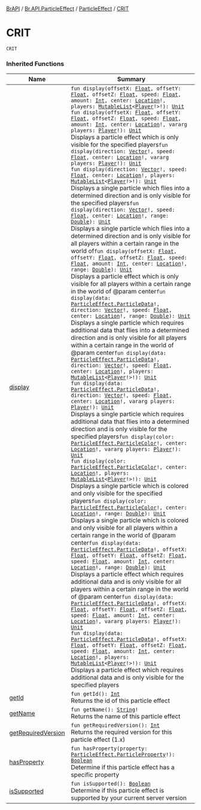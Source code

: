 [BrAPI](../../index.md) / [Br.API.ParticleEffect](../index.md) / [ParticleEffect](index.md) / [CRIT](./-c-r-i-t.md)

# CRIT

`CRIT`

### Inherited Functions

| Name | Summary |
|---|---|
| [display](display.md) | `fun display(offsetX: `[`Float`](https://kotlinlang.org/api/latest/jvm/stdlib/kotlin/-float/index.html)`, offsetY: `[`Float`](https://kotlinlang.org/api/latest/jvm/stdlib/kotlin/-float/index.html)`, offsetZ: `[`Float`](https://kotlinlang.org/api/latest/jvm/stdlib/kotlin/-float/index.html)`, speed: `[`Float`](https://kotlinlang.org/api/latest/jvm/stdlib/kotlin/-float/index.html)`, amount: `[`Int`](https://kotlinlang.org/api/latest/jvm/stdlib/kotlin/-int/index.html)`, center: `[`Location`](https://hub.spigotmc.org/javadocs/spigot/org/bukkit/Location.html)`!, players: `[`MutableList`](https://kotlinlang.org/api/latest/jvm/stdlib/kotlin.collections/-mutable-list/index.html)`<`[`Player`](https://hub.spigotmc.org/javadocs/spigot/org/bukkit/entity/Player.html)`!>!): `[`Unit`](https://kotlinlang.org/api/latest/jvm/stdlib/kotlin/-unit/index.html)<br>`fun display(offsetX: `[`Float`](https://kotlinlang.org/api/latest/jvm/stdlib/kotlin/-float/index.html)`, offsetY: `[`Float`](https://kotlinlang.org/api/latest/jvm/stdlib/kotlin/-float/index.html)`, offsetZ: `[`Float`](https://kotlinlang.org/api/latest/jvm/stdlib/kotlin/-float/index.html)`, speed: `[`Float`](https://kotlinlang.org/api/latest/jvm/stdlib/kotlin/-float/index.html)`, amount: `[`Int`](https://kotlinlang.org/api/latest/jvm/stdlib/kotlin/-int/index.html)`, center: `[`Location`](https://hub.spigotmc.org/javadocs/spigot/org/bukkit/Location.html)`!, vararg players: `[`Player`](https://hub.spigotmc.org/javadocs/spigot/org/bukkit/entity/Player.html)`!): `[`Unit`](https://kotlinlang.org/api/latest/jvm/stdlib/kotlin/-unit/index.html)<br>Displays a particle effect which is only visible for the specified players`fun display(direction: `[`Vector`](https://hub.spigotmc.org/javadocs/spigot/org/bukkit/util/Vector.html)`!, speed: `[`Float`](https://kotlinlang.org/api/latest/jvm/stdlib/kotlin/-float/index.html)`, center: `[`Location`](https://hub.spigotmc.org/javadocs/spigot/org/bukkit/Location.html)`!, vararg players: `[`Player`](https://hub.spigotmc.org/javadocs/spigot/org/bukkit/entity/Player.html)`!): `[`Unit`](https://kotlinlang.org/api/latest/jvm/stdlib/kotlin/-unit/index.html)<br>`fun display(direction: `[`Vector`](https://hub.spigotmc.org/javadocs/spigot/org/bukkit/util/Vector.html)`!, speed: `[`Float`](https://kotlinlang.org/api/latest/jvm/stdlib/kotlin/-float/index.html)`, center: `[`Location`](https://hub.spigotmc.org/javadocs/spigot/org/bukkit/Location.html)`!, players: `[`MutableList`](https://kotlinlang.org/api/latest/jvm/stdlib/kotlin.collections/-mutable-list/index.html)`<`[`Player`](https://hub.spigotmc.org/javadocs/spigot/org/bukkit/entity/Player.html)`!>!): `[`Unit`](https://kotlinlang.org/api/latest/jvm/stdlib/kotlin/-unit/index.html)<br>Displays a single particle which flies into a determined direction and is only visible for the specified players`fun display(direction: `[`Vector`](https://hub.spigotmc.org/javadocs/spigot/org/bukkit/util/Vector.html)`!, speed: `[`Float`](https://kotlinlang.org/api/latest/jvm/stdlib/kotlin/-float/index.html)`, center: `[`Location`](https://hub.spigotmc.org/javadocs/spigot/org/bukkit/Location.html)`!, range: `[`Double`](https://kotlinlang.org/api/latest/jvm/stdlib/kotlin/-double/index.html)`): `[`Unit`](https://kotlinlang.org/api/latest/jvm/stdlib/kotlin/-unit/index.html)<br>Displays a single particle which flies into a determined direction and is only visible for all players within a certain range in the world of`fun display(offsetX: `[`Float`](https://kotlinlang.org/api/latest/jvm/stdlib/kotlin/-float/index.html)`, offsetY: `[`Float`](https://kotlinlang.org/api/latest/jvm/stdlib/kotlin/-float/index.html)`, offsetZ: `[`Float`](https://kotlinlang.org/api/latest/jvm/stdlib/kotlin/-float/index.html)`, speed: `[`Float`](https://kotlinlang.org/api/latest/jvm/stdlib/kotlin/-float/index.html)`, amount: `[`Int`](https://kotlinlang.org/api/latest/jvm/stdlib/kotlin/-int/index.html)`, center: `[`Location`](https://hub.spigotmc.org/javadocs/spigot/org/bukkit/Location.html)`!, range: `[`Double`](https://kotlinlang.org/api/latest/jvm/stdlib/kotlin/-double/index.html)`): `[`Unit`](https://kotlinlang.org/api/latest/jvm/stdlib/kotlin/-unit/index.html)<br>Displays a particle effect which is only visible for all players within a certain range in the world of @param center`fun display(data: `[`ParticleEffect.ParticleData`](-particle-data/index.md)`!, direction: `[`Vector`](https://hub.spigotmc.org/javadocs/spigot/org/bukkit/util/Vector.html)`!, speed: `[`Float`](https://kotlinlang.org/api/latest/jvm/stdlib/kotlin/-float/index.html)`, center: `[`Location`](https://hub.spigotmc.org/javadocs/spigot/org/bukkit/Location.html)`!, range: `[`Double`](https://kotlinlang.org/api/latest/jvm/stdlib/kotlin/-double/index.html)`): `[`Unit`](https://kotlinlang.org/api/latest/jvm/stdlib/kotlin/-unit/index.html)<br>Displays a single particle which requires additional data that flies into a determined direction and is only visible for all players within a certain range in the world of @param center`fun display(data: `[`ParticleEffect.ParticleData`](-particle-data/index.md)`!, direction: `[`Vector`](https://hub.spigotmc.org/javadocs/spigot/org/bukkit/util/Vector.html)`!, speed: `[`Float`](https://kotlinlang.org/api/latest/jvm/stdlib/kotlin/-float/index.html)`, center: `[`Location`](https://hub.spigotmc.org/javadocs/spigot/org/bukkit/Location.html)`!, players: `[`MutableList`](https://kotlinlang.org/api/latest/jvm/stdlib/kotlin.collections/-mutable-list/index.html)`<`[`Player`](https://hub.spigotmc.org/javadocs/spigot/org/bukkit/entity/Player.html)`!>!): `[`Unit`](https://kotlinlang.org/api/latest/jvm/stdlib/kotlin/-unit/index.html)<br>`fun display(data: `[`ParticleEffect.ParticleData`](-particle-data/index.md)`!, direction: `[`Vector`](https://hub.spigotmc.org/javadocs/spigot/org/bukkit/util/Vector.html)`!, speed: `[`Float`](https://kotlinlang.org/api/latest/jvm/stdlib/kotlin/-float/index.html)`, center: `[`Location`](https://hub.spigotmc.org/javadocs/spigot/org/bukkit/Location.html)`!, vararg players: `[`Player`](https://hub.spigotmc.org/javadocs/spigot/org/bukkit/entity/Player.html)`!): `[`Unit`](https://kotlinlang.org/api/latest/jvm/stdlib/kotlin/-unit/index.html)<br>Displays a single particle which requires additional data that flies into a determined direction and is only visible for the specified players`fun display(color: `[`ParticleEffect.ParticleColor`](-particle-color/index.md)`!, center: `[`Location`](https://hub.spigotmc.org/javadocs/spigot/org/bukkit/Location.html)`!, vararg players: `[`Player`](https://hub.spigotmc.org/javadocs/spigot/org/bukkit/entity/Player.html)`!): `[`Unit`](https://kotlinlang.org/api/latest/jvm/stdlib/kotlin/-unit/index.html)<br>`fun display(color: `[`ParticleEffect.ParticleColor`](-particle-color/index.md)`!, center: `[`Location`](https://hub.spigotmc.org/javadocs/spigot/org/bukkit/Location.html)`!, players: `[`MutableList`](https://kotlinlang.org/api/latest/jvm/stdlib/kotlin.collections/-mutable-list/index.html)`<`[`Player`](https://hub.spigotmc.org/javadocs/spigot/org/bukkit/entity/Player.html)`!>!): `[`Unit`](https://kotlinlang.org/api/latest/jvm/stdlib/kotlin/-unit/index.html)<br>Displays a single particle which is colored and only visible for the specified players`fun display(color: `[`ParticleEffect.ParticleColor`](-particle-color/index.md)`!, center: `[`Location`](https://hub.spigotmc.org/javadocs/spigot/org/bukkit/Location.html)`!, range: `[`Double`](https://kotlinlang.org/api/latest/jvm/stdlib/kotlin/-double/index.html)`): `[`Unit`](https://kotlinlang.org/api/latest/jvm/stdlib/kotlin/-unit/index.html)<br>Displays a single particle which is colored and only visible for all players within a certain range in the world of @param center`fun display(data: `[`ParticleEffect.ParticleData`](-particle-data/index.md)`!, offsetX: `[`Float`](https://kotlinlang.org/api/latest/jvm/stdlib/kotlin/-float/index.html)`, offsetY: `[`Float`](https://kotlinlang.org/api/latest/jvm/stdlib/kotlin/-float/index.html)`, offsetZ: `[`Float`](https://kotlinlang.org/api/latest/jvm/stdlib/kotlin/-float/index.html)`, speed: `[`Float`](https://kotlinlang.org/api/latest/jvm/stdlib/kotlin/-float/index.html)`, amount: `[`Int`](https://kotlinlang.org/api/latest/jvm/stdlib/kotlin/-int/index.html)`, center: `[`Location`](https://hub.spigotmc.org/javadocs/spigot/org/bukkit/Location.html)`!, range: `[`Double`](https://kotlinlang.org/api/latest/jvm/stdlib/kotlin/-double/index.html)`): `[`Unit`](https://kotlinlang.org/api/latest/jvm/stdlib/kotlin/-unit/index.html)<br>Displays a particle effect which requires additional data and is only visible for all players within a certain range in the world of @param center`fun display(data: `[`ParticleEffect.ParticleData`](-particle-data/index.md)`!, offsetX: `[`Float`](https://kotlinlang.org/api/latest/jvm/stdlib/kotlin/-float/index.html)`, offsetY: `[`Float`](https://kotlinlang.org/api/latest/jvm/stdlib/kotlin/-float/index.html)`, offsetZ: `[`Float`](https://kotlinlang.org/api/latest/jvm/stdlib/kotlin/-float/index.html)`, speed: `[`Float`](https://kotlinlang.org/api/latest/jvm/stdlib/kotlin/-float/index.html)`, amount: `[`Int`](https://kotlinlang.org/api/latest/jvm/stdlib/kotlin/-int/index.html)`, center: `[`Location`](https://hub.spigotmc.org/javadocs/spigot/org/bukkit/Location.html)`!, vararg players: `[`Player`](https://hub.spigotmc.org/javadocs/spigot/org/bukkit/entity/Player.html)`!): `[`Unit`](https://kotlinlang.org/api/latest/jvm/stdlib/kotlin/-unit/index.html)<br>`fun display(data: `[`ParticleEffect.ParticleData`](-particle-data/index.md)`!, offsetX: `[`Float`](https://kotlinlang.org/api/latest/jvm/stdlib/kotlin/-float/index.html)`, offsetY: `[`Float`](https://kotlinlang.org/api/latest/jvm/stdlib/kotlin/-float/index.html)`, offsetZ: `[`Float`](https://kotlinlang.org/api/latest/jvm/stdlib/kotlin/-float/index.html)`, speed: `[`Float`](https://kotlinlang.org/api/latest/jvm/stdlib/kotlin/-float/index.html)`, amount: `[`Int`](https://kotlinlang.org/api/latest/jvm/stdlib/kotlin/-int/index.html)`, center: `[`Location`](https://hub.spigotmc.org/javadocs/spigot/org/bukkit/Location.html)`!, players: `[`MutableList`](https://kotlinlang.org/api/latest/jvm/stdlib/kotlin.collections/-mutable-list/index.html)`<`[`Player`](https://hub.spigotmc.org/javadocs/spigot/org/bukkit/entity/Player.html)`!>!): `[`Unit`](https://kotlinlang.org/api/latest/jvm/stdlib/kotlin/-unit/index.html)<br>Displays a particle effect which requires additional data and is only visible for the specified players |
| [getId](get-id.md) | `fun getId(): `[`Int`](https://kotlinlang.org/api/latest/jvm/stdlib/kotlin/-int/index.html)<br>Returns the id of this particle effect |
| [getName](get-name.md) | `fun getName(): `[`String`](https://kotlinlang.org/api/latest/jvm/stdlib/kotlin/-string/index.html)`!`<br>Returns the name of this particle effect |
| [getRequiredVersion](get-required-version.md) | `fun getRequiredVersion(): `[`Int`](https://kotlinlang.org/api/latest/jvm/stdlib/kotlin/-int/index.html)<br>Returns the required version for this particle effect (1.x) |
| [hasProperty](has-property.md) | `fun hasProperty(property: `[`ParticleEffect.ParticleProperty`](-particle-property/index.md)`!): `[`Boolean`](https://kotlinlang.org/api/latest/jvm/stdlib/kotlin/-boolean/index.html)<br>Determine if this particle effect has a specific property |
| [isSupported](is-supported.md) | `fun isSupported(): `[`Boolean`](https://kotlinlang.org/api/latest/jvm/stdlib/kotlin/-boolean/index.html)<br>Determine if this particle effect is supported by your current server version |
